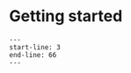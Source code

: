 Getting started
================
```{include} ../../README.md
---
start-line: 3
end-line: 66
---
```
